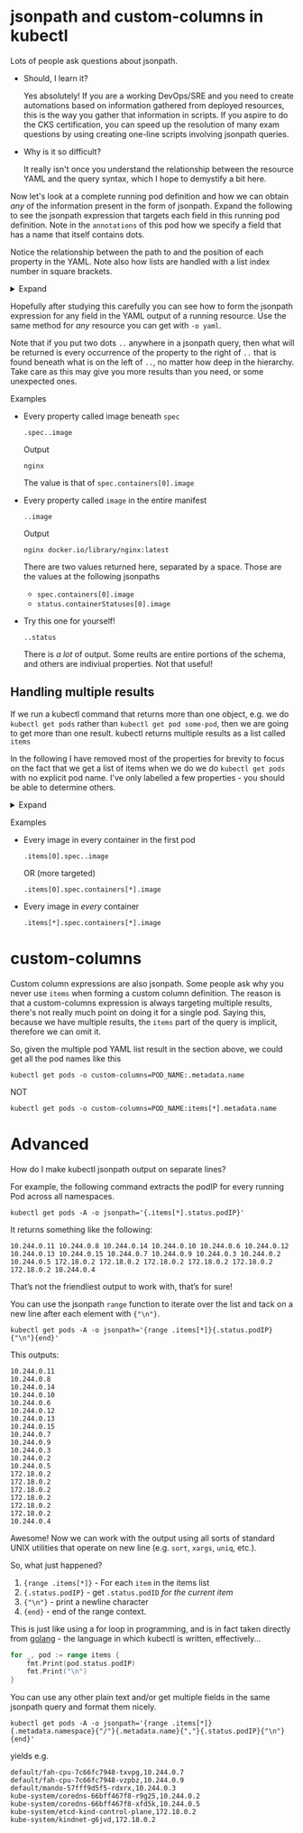 # jsonpath and custom-columns in kubectl

Lots of people ask questions about jsonpath. 

* Should, I learn it?

    Yes absolutely! If you are a working DevOps/SRE and you need to create automations based on information gathered from deployed resources, this is the way you gather that information in scripts. If you aspire to do the CKS certification, you can speed up the resolution of many exam questions by using creating one-line scripts involving jsonpath queries.

* Why is it so difficult?

    It really isn't once you understand the relationship between the resource YAML and the query syntax, which I hope to demystify a bit here.


Now let's look at a complete running pod definition and how we can obtain *any* of the information present in the form of jsonpath. Expand the following to see the jsonpath expression that targets each field in this running pod definition. Note in the `annotations` of this pod how we specify a field that has a name that itself contains dots.

Notice the relationship between the path to and the position of each property in the YAML. Note also how lists are handled with a list index number in square brackets.

<details>
<summary>Expand</summary>

```yaml
apiVersion: v1                                                      # .apiVersion
kind: Pod                                                           # .kind
metadata:                                                           # .metadata
  annotations:                                                      # .metadata.annotations
    cni.projectcalico.org/podIP: 192.168.1.3/32                     # .metadata.annotations.cni\.projectcalico\.org/podIP
  creationTimestamp: "2023-10-17T04:26:37Z"                         # .metadata.creationTimestamp
  labels:                                                           # .metadata.labels
    run: test                                                       # .metadata.labels.run
  name: test                                                        # .metadata.name
  namespace: default                                                # .metadata.namespace
  resourceVersion: "2709"                                           # .metadata.resourceVersion
  uid: f2d4e6db-1523-4124-9e0b-b3a05e21ca4e                         # .metadata.uid
spec:                                                               # .spec
  containers:                                                       # .spec.containers
  - image: nginx                                                    # .spec.containers[0].image
    imagePullPolicy: Always                                         # .spec.containers[0].imagePullPolicy
    name: test                                                      # .spec.containers[0].name
    resources: {}                                                   # .spec.containers[0].resources
    terminationMessagePath: /dev/termination-log                    # .spec.containers[0].terminationMessagePath
    terminationMessagePolicy: File                                  # .spec.containers[0].terminationMessagePolicy
    volumeMounts:                                                   # .spec.containers[0].volumeMounts
    - mountPath: /var/run/secrets/kubernetes.io/serviceaccount      # .spec.containers[0].volumeMounts[0].mountPath
      name: kube-api-access-48rbv                                   # .spec.containers[0].volumeMounts[0].name
      readOnly: true                                                # .spec.containers[0].volumeMounts[0].readOnly
  dnsPolicy: ClusterFirst                                           # .spec.dnsPolicy
  enableServiceLinks: true                                          # .spec.enableServiceLinks
  nodeName: node01                                                  # .spec.nodeName
  preemptionPolicy: PreemptLowerPriority                            # .spec.preemmtionPolicy
  priority: 0                                                       # .spec.priority
  restartPolicy: Always                                             # .spec.restartPolicy
  schedulerName: default-scheduler                                  # .spec.schedulerName
  securityContext: {}                                               # .spec.securityContext
  serviceAccount: default                                           # .spec.serviceAccount
  serviceAccountName: default                                       # .spec.serviceAccountName
  terminationGracePeriodSeconds: 30                                 # .spec.terminationGracePeriodSeconds
  tolerations:                                                      # .spec.tolerations
  - effect: NoExecute                                               # .spec.tolerations[0].effect
    key: node.kubernetes.io/not-ready                               # .spec.tolerations[0].key
    operator: Exists                                                # .spec.tolerations[0].operator
    tolerationSeconds: 300                                          # .spec.tolerations[0].tolerationSeconds
  - effect: NoExecute                                               # .spec.tolerations[1].effect
    key: node.kubernetes.io/unreachable                             # .spec.tolerations[1].key
    operator: Exists                                                # .spec.tolerations[1].operator
    tolerationSeconds: 300                                          # .spec.tolerations[1].tolerationSeconds
  volumes:                                                          # .spec.volumes
  - name: kube-api-access-48rbv                                     # .spec.volumes[0].name
    projected:                                                      # .spec.volumes[0].projected
      defaultMode: 420                                              # .spec.volumes[0].projected.defaultMode
      sources:                                                      # .spec.volumes[0].projected.sources
      - serviceAccountToken:                                        # .spec.volumes[0].projected.sources[0].serviceAccountToken
          expirationSeconds: 3607                                   # .spec.volumes[0].projected.sources[0].serviceAccountToken.expirationSeconds
          path: token                                               # .spec.volumes[0].projected.sources[0].serviceAccountToken.path
      - configMap:                                                  # .spec.volumes[0].projected.sources[1].configMap
          items:                                                    # .spec.volumes[0].projected.sources[1].configMap.items
          - key: ca.crt                                             # .spec.volumes[0].projected.sources[1].configMap.items[0].key
            path: ca.crt                                            # .spec.volumes[0].projected.sources[1].configMap.items[0].path
          name: kube-root-ca.crt                                    # .spec.volumes[0].projected.sources[1].configMap.name
      - downwardAPI:                                                # .spec.volumes[0].projected.sources[2].downwardAPI
          items:                                                    # .spec.volumes[0].projected.sources[2].downwardAPI.items
          - fieldRef:                                               # .spec.volumes[0].projected.sources[2].downwardAPI.items[0].fieldRef
              apiVersion: v1                                        # .spec.volumes[0].projected.sources[2].downwardAPI.items[0].fieldRef.apiVersion
              fieldPath: metadata.namespace                         # .spec.volumes[0].projected.sources[2].downwardAPI.items[0].fieldRef.fieldPath
            path: namespace                                         # .spec.volumes[0].projected.sources[2].downwardAPI.items[0].path
status:                                                             # .status
  conditions:                                                       # .status.conditions
  - lastProbeTime: null                                             # .status.conditions[0].lastProbeTime
    lastTransitionTime: "2023-10-17T04:26:37Z"                      # .status.conditions[0].lastTransitionTime
    status: "True"                                                  # .status.conditions[0].status
    type: Initialized                                               # .status.conditions[0].type
  - lastProbeTime: null                                             # .status.conditions[1].lastProbeTime
    lastTransitionTime: "2023-10-17T04:26:43Z"                      # .status.conditions[1].lastTransitionTime
    status: "True"                                                  # .status.conditions[1].status
    type: Ready                                                     # .status.conditions[1].type
  - lastProbeTime: null                                             # .status.conditions[2].lastProbeTime
    lastTransitionTime: "2023-10-17T04:26:43Z"                      # .status.conditions[2].lastTransitionTime
    status: "True"                                                  # .status.conditions[2].status
    type: ContainersReady                                           # .status.conditions[2].type
  - lastProbeTime: null                                             # .status.conditions[3].lastProbeTime
    lastTransitionTime: "2023-10-17T04:26:37Z"                      # .status.conditions[3].lastTransitionTime
    status: "True"                                                  # .status.conditions[3].status
    type: PodScheduled                                              # .status.conditions[3].type
  containerStatuses:                                                # .status.containerStatuses
  - containerID: containerd://63cd91aa4c25de                        # .status.containerStatuses[0].containerID
    image: docker.io/library/nginx:latest                           # .status.containerStatuses[0].image
    imageID: docker.io/library/nginx@sha256:b4af4f8b647             # .status.containerStatuses[0].imageID
    lastState: {}                                                   # .status.containerStatuses[0].lastState
    name: test                                                      # .status.containerStatuses[0].name
    ready: true                                                     # .status.containerStatuses[0].ready
    restartCount: 0                                                 # .status.containerStatuses[0].restartCount
    started: true                                                   # .status.containerStatuses[0].started
    state:                                                          # .status.containerStatuses[0].state
      running:                                                      # .status.containerStatuses[0].state.running
        startedAt: "2023-10-17T04:26:42Z"                           # .status.containerStatuses[0].state.running.startedAt
  hostIP: 172.30.2.2                                                # .status.hostIP
  phase: Running                                                    # .status.phase
  podIP: 192.168.1.3                                                # .status.podIP
  podIPs:                                                           # .status.podIPs
  - ip: 192.168.1.3                                                 # .status.podIPs[0].ip
  qosClass: BestEffort                                              # .status.qosClass
  startTime: "2023-10-17T04:26:37Z"                                 # .status.startTime
```

</details>

Hopefully after studying this carefully you can see how to form the jsonpath expression for any field in the YAML output of a running resource. Use the same method for *any* resource you can get with `-o yaml`.

Note that if you put two dots `..` anywhere in a jsonpath query, then what will be returned is every occurrence of the property to the right of `..` that is found beneath what is on the left of `..`, no matter how deep in the hierarchy. Take care as this may give you more results than you need, or some unexpected ones.

Examples

*   Every property called image beneath `spec`

    ```
    .spec..image
    ```

    Output

    ```
    nginx
    ```

    The value is that of `spec.containers[0].image`

*   Every property called `image` in the entire manifest

    ```
    ..image
    ```

    Output

    ```
    nginx docker.io/library/nginx:latest
    ```

    There are two values returned here, separated by a space. Those are the values at the following jsonpaths

    * `spec.containers[0].image`
    * `status.containerStatuses[0].image`

*   Try this one for yourself!

    ```
    ..status
    ```

    There is *a lot* of output. Some reults are entire portions of the schema, and others are indiviual properties. Not that useful!

## Handling multiple results

If we run a kubectl command that returns more than one object, e.g. we do `kubectl get pods` rather than `kubectl get pod some-pod`, then we are going to get more than one result. kubectl returns multiple results as a list called `items`

In the following I have removed most of the properties for brevity to focus on the fact that we get a list of items when we do  we do `kubectl get pods` with no explicit pod name. I've only labelled a few properties - you should be able to determine others.

<details>
<summary>Expand</summary>

```yaml
apiVersion: v1
items:                          # .items
- apiVersion: v1
  kind: Pod
  metadata:
    name: pod1                  # .items[0].metadata.name
    namespace: default          # .items[0].metadata.namespace
  spec:
    containers:
    - image: nginx              # .items[0].spec.containers[0].image
      name: nginx
    - image: busybox            # .items[0].spec.containers[1].image
      name: sidecar
  status:
    hostIP: 172.30.1.2
    phase: Running
    podIP: 172.30.1.2
- apiVersion: v1
  kind: Pod
  metadata:
    name: pod2                  # .items[1].metadata.name
    namespace: default
  spec:
    containers:
      image: redis
      name: redis
  status:
    hostIP: 172.30.1.3
    phase: Running
    podIP: 172.30.1.3
kind: List
metadata:
  resourceVersion: ""
```

</details>

Examples

*   Every image in every container in the first pod

    ```
    .items[0].spec..image
    ```

    OR (more targeted)

    ```
    .items[0].spec.containers[*].image
    ```

*   Every image in *every* container

    ```
    .items[*].spec.containers[*].image
    ```

# custom-columns

Custom column expressions are also jsonpath. Some people ask why you never use `items` when forming a custom column definition. The reason is that a custom-columns expression is always targeting multiple results, there's not really much point on doing it for a single pod. Saying this, because we have multiple results, the `items` part of the query is implicit, therefore we can omit it.

So, given the multiple pod YAML list result in the section above, we could get all the pod names like this

```
kubectl get pods -o custom-columns=POD_NAME:.metadata.name
```

NOT

```
kubectl get pods -o custom-columns=POD_NAME:items[*].metadata.name
```

# Advanced

How do I make kubectl jsonpath output on separate lines?

For example, the following command extracts the podIP for every running Pod across all namespaces.

```
kubectl get pods -A -o jsonpath='{.items[*].status.podIP}'
```

It returns something like the following:

```
10.244.0.11 10.244.0.8 10.244.0.14 10.244.0.10 10.244.0.6 10.244.0.12 10.244.0.13 10.244.0.15 10.244.0.7 10.244.0.9 10.244.0.3 10.244.0.2 10.244.0.5 172.18.0.2 172.18.0.2 172.18.0.2 172.18.0.2 172.18.0.2 172.18.0.2 10.244.0.4
```
That’s not the friendliest output to work with, that’s for sure!

You can use the jsonpath `range` function to iterate over the list and tack on a new line after each element with `{"\n"}`.

```
kubectl get pods -A -o jsonpath='{range .items[*]}{.status.podIP}{"\n"}{end}'
```

This outputs:

```
10.244.0.11
10.244.0.8
10.244.0.14
10.244.0.10
10.244.0.6
10.244.0.12
10.244.0.13
10.244.0.15
10.244.0.7
10.244.0.9
10.244.0.3
10.244.0.2
10.244.0.5
172.18.0.2
172.18.0.2
172.18.0.2
172.18.0.2
172.18.0.2
172.18.0.2
10.244.0.4
```

Awesome! Now we can work with the output using all sorts of standard UNIX utilities that operate on new line (e.g. `sort`, `xargs`, `uniq`, etc.).

So, what just happened?

1.  `{range .items[*]}` - For each `item` in the items list
1.  `{.status.podIP}` - get `.status.podID` *for the current item*
1.  `{"\n"}` - print a newline character
1.  `{end}` - end of the range context.

This is just like using a for loop in programming, and is in fact taken directly from [golang](https://kodekloud.com/courses/golang/) - the language in which kubectl is written, effectively...

```go
for _, pod := range items {
    fmt.Print(pod.status.podIP)
    fmt.Print("\n")
}
```

You can use any other plain text and/or get multiple fields in the same jsonpath query and format them nicely.

```
kubectl get pods -A -o jsonpath='{range .items[*]}{.metadata.namespace}{"/"}{.metadata.name}{","}{.status.podIP}{"\n"}{end}'
```

yields e.g.

```
default/fah-cpu-7c66fc7948-txvpg,10.244.0.7
default/fah-cpu-7c66fc7948-vzpbz,10.244.0.9
default/mando-57fff9d5f5-rdxrx,10.244.0.3
kube-system/coredns-66bff467f8-r9g25,10.244.0.2
kube-system/coredns-66bff467f8-xfd5k,10.244.0.5
kube-system/etcd-kind-control-plane,172.18.0.2
kube-system/kindnet-g6jvd,172.18.0.2
```